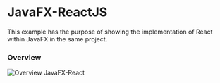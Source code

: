 # JavaFX-ReactJS
This example has the purpose of showing the implementation of React within JavaFX in the same project.

### Overview
![Overview JavaFX-React](https://github.com/BJTMastermind/JavaFX-ReactJS/assets/18742837/454274be-3382-4756-b37e-d18a2fd136c3)

